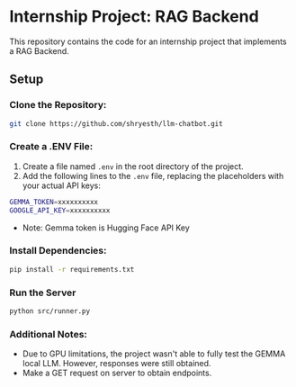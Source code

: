 # Internship Project: RAG Backend
This repository contains the code for an internship project that implements a RAG Backend.

## Setup

### Clone the Repository:

```bash
git clone https://github.com/shryesth/llm-chatbot.git
```

### Create a .ENV File:

1. Create a file named `.env` in the root directory of the project.
2. Add the following lines to the `.env` file, replacing the placeholders with your actual API keys:

```bash
GEMMA_TOKEN=xxxxxxxxxx
GOOGLE_API_KEY=xxxxxxxxxx
```
- Note: Gemma token is Hugging Face API Key


### Install Dependencies:
```bash
pip install -r requirements.txt
```

### Run the Server
```bash
python src/runner.py
```

### Additional Notes:
- Due to GPU limitations, the project wasn't able to fully test the GEMMA local LLM. However, responses were still obtained.
- Make a GET request on server to obtain endpoints.
